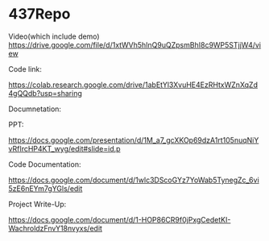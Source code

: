 # 437Repo

Video(which include demo)
https://drive.google.com/file/d/1xtWVh5hInQ9uQZpsmBhI8c9WP5STjjW4/view


Code link:

https://colab.research.google.com/drive/1abEtYl3XvuHE4EzRHtxWZnXqZd4gQQdb?usp=sharing

Documnetation:

PPT:

https://docs.google.com/presentation/d/1M_a7_gcXKOp69dzA1rt105nuqNiYvRfIrcHP4KT_wyg/edit#slide=id.p

Code Documentation:

https://docs.google.com/document/d/1wlc3DScoGYz7YoWab5TynegZc_6vi5zE6nEYm7gYGls/edit

Project Write-Up:

https://docs.google.com/document/d/1-HOP86CR9f0jPxgCedetKI-WachroldzFnvY18nvyxs/edit
